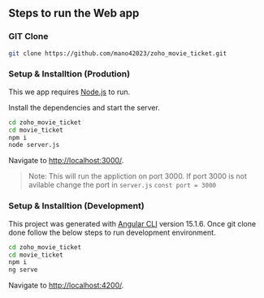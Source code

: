 ## Steps to run the Web app 

### GIT Clone

```sh
git clone https://github.com/mano42023/zoho_movie_ticket.git
```
### Setup & Installtion (Prodution)

This we app requires [Node.js](https://nodejs.org/) to run.

Install the dependencies and start the server.

```sh
cd zoho_movie_ticket
cd movie_ticket
npm i
node server.js
```
Navigate to [http://localhost:3000/](http://localhost:3000/).

> Note: This will run the appliction on port 3000. If port 3000 is not avilable change the port in `server.js` `const port = 3000`
 

### Setup & Installtion (Development)

This project was generated with [Angular CLI](https://github.com/angular/angular-cli) version 15.1.6.
Once git clone done follow the below steps to run development environment.
```sh
cd zoho_movie_ticket
cd movie_ticket
npm i
ng serve
````

Navigate to [http://localhost:4200/](http://localhost:4200/).

